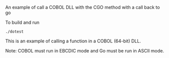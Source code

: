 An example of call a COBOL DLL with the CGO method with a call back to go

To build and run
```
./dotest
```

This is an example of calling a function in a COBOL (64-bit)  DLL.

Note: COBOL must run in EBCDIC mode and Go must be run in ASCII mode.
